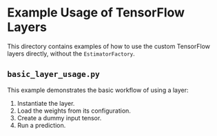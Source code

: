 # Example Usage of TensorFlow Layers

This directory contains examples of how to use the custom TensorFlow layers directly, without the `EstimatorFactory`.

## `basic_layer_usage.py`

This example demonstrates the basic workflow of using a layer:

1.  Instantiate the layer.
2.  Load the weights from its configuration.
3.  Create a dummy input tensor.
4.  Run a prediction.
